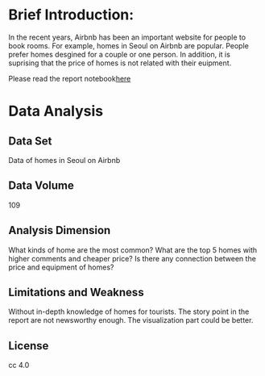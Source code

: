 # Brief Introduction:

In the recent years, Airbnb has been an important website for people to book rooms. For example, homes in Seoul on Airbnb are popular. People prefer homes desgined for a couple or one person. In addition, it is suprising that the price of homes is not related with their euipment. 

Please read the report notebook[here](https://nbviewer.jupyter.org/github/ZhangHuimin97/python-data-assignments/blob/master/assignment2/analysis.ipynb) 

# Data Analysis

## Data Set

Data of homes in Seoul on Airbnb

## Data Volume
109

## Analysis Dimension
What kinds of home are the most common?
What are the top 5 homes with higher comments and cheaper price?
Is there any connection between the price and equipment of homes? 
 
## Limitations and Weakness
Without in-depth knowledge of homes for tourists.
The story point in the report are not newsworthy enough.
The visualization part could be better.

## License
cc 4.0
